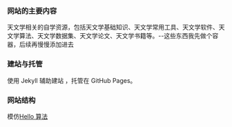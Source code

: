 ### 网站的主要内容
天文学相关的自学资源，包括天文学基础知识、天文学常用工具、天文学软件、天文学算法、天文学数据集、天文学论文、天文学书籍等。--这些东西我先做个容器，后续再慢慢添加进去

### 建站与托管
使用 Jekyll 辅助建站 ，托管在 GitHub Pages。

### 网站结构
模仿[Hello 算法](https://www.hello-algo.com/)










